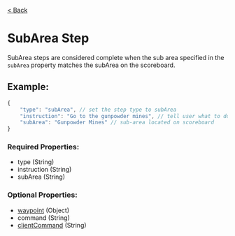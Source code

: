 [< Back](https://github.com/LilFroggy/BingoHelper-Guide-Creation-Process/blob/master/README.md#step-types)
# SubArea Step
SubArea steps are considered complete when the sub area specified in the ``subArea`` property matches the subArea on the scoreboard.

## Example:
```js
{
    "type": "subArea", // set the step type to subArea
    "instruction": "Go to the gunpowder mines", // tell user what to do
    "subArea": "Gunpowder Mines" // sub-area located on scoreboard
}
```
### Required Properties:
- type (String)
- instruction (String)
- subArea (String)

### Optional Properties:
- [waypoint](https://github.com/LilFroggy/BingoHelper-Guide-Creation-Process/blob/master/globalStepProperties/waypoint.md#waypoint-step-property) (Object)
- command (String)
- [clientCommand](https://github.com/LilFroggy/BingoHelper-Guide-Creation-Process/blob/master/globalStepProperties/clientCommand.md#clientcommand-step-property) (String)
